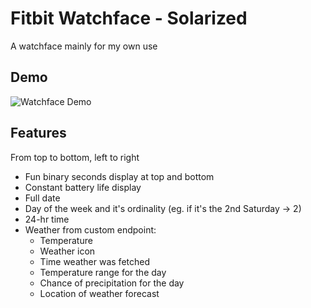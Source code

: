 # Fitbit Watchface - Solarized
A watchface mainly for my own use

## Demo
![Watchface Demo](https://github.com/chrisputnam9/fitbit-watchface-solarized/_resources/demo.gif)

## Features
From top to bottom, left to right
 - Fun binary seconds display at top and bottom
 - Constant battery life display
 - Full date
 - Day of the week and it's ordinality (eg. if it's the 2nd Saturday -> 2)
 - 24-hr time
 - Weather from custom endpoint:
    - Temperature
    - Weather icon
    - Time weather was fetched
    - Temperature range for the day
    - Chance of precipitation for the day
    - Location of weather forecast
